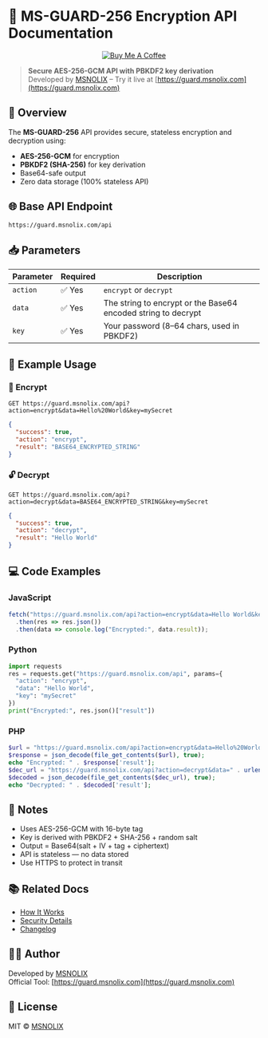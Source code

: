 # 🔐 MS-GUARD-256 Encryption API Documentation

<p align="center">
  <a href="https://www.buymeacoffee.com/msnolix" target="_blank">
    <img src="https://img.shields.io/badge/☕-Buy%20me%20a%20coffee-orange?style=for-the-badge" alt="Buy Me A Coffee">
  </a>
</p>

> **Secure AES-256-GCM API with PBKDF2 key derivation**  
> Developed by [MSNOLIX](https://msnolix.com) – Try it live at [https://guard.msnolix.com](https://guard.msnolix.com)

## 🔎 Overview

The **MS-GUARD-256** API provides secure, stateless encryption and decryption using:

- **AES-256-GCM** for encryption
- **PBKDF2 (SHA-256)** for key derivation
- Base64-safe output
- Zero data storage (100% stateless API)

## 🌐 Base API Endpoint

```
https://guard.msnolix.com/api
```

## 📥 Parameters

| Parameter | Required | Description |
|----------|----------|-------------|
| `action` | ✅ Yes | `encrypt` or `decrypt` |
| `data`   | ✅ Yes | The string to encrypt or the Base64 encoded string to decrypt |
| `key`    | ✅ Yes | Your password (8–64 chars, used in PBKDF2) |

## 🧪 Example Usage

### 🔐 Encrypt
```
GET https://guard.msnolix.com/api?action=encrypt&data=Hello%20World&key=mySecret
```
```json
{
  "success": true,
  "action": "encrypt",
  "result": "BASE64_ENCRYPTED_STRING"
}
```

### 🔓 Decrypt
```
GET https://guard.msnolix.com/api?action=decrypt&data=BASE64_ENCRYPTED_STRING&key=mySecret
```
```json
{
  "success": true,
  "action": "decrypt",
  "result": "Hello World"
}
```

## 💻 Code Examples

### JavaScript
```js
fetch("https://guard.msnolix.com/api?action=encrypt&data=Hello World&key=mySecret")
  .then(res => res.json())
  .then(data => console.log("Encrypted:", data.result));
```

### Python
```python
import requests
res = requests.get("https://guard.msnolix.com/api", params={
  "action": "encrypt",
  "data": "Hello World",
  "key": "mySecret"
})
print("Encrypted:", res.json()["result"])
```

### PHP
```php
$url = "https://guard.msnolix.com/api?action=encrypt&data=Hello%20World&key=mySecret";
$response = json_decode(file_get_contents($url), true);
echo "Encrypted: " . $response['result'];
$dec_url = "https://guard.msnolix.com/api?action=decrypt&data=" . urlencode($response['result']) . "&key=mySecret";
$decoded = json_decode(file_get_contents($dec_url), true);
echo "Decrypted: " . $decoded['result'];
```

## 📌 Notes

- Uses AES-256-GCM with 16-byte tag
- Key is derived with PBKDF2 + SHA-256 + random salt
- Output = Base64(salt + IV + tag + ciphertext)
- API is stateless — no data stored
- Use HTTPS to protect in transit

## 📚 Related Docs

- [How It Works](docs/how-it-works.md)
- [Security Details](docs/security.md)
- [Changelog](docs/changelog.md)

## 👨‍💻 Author

Developed by [MSNOLIX](https://msnolix.com)  
Official Tool: [https://guard.msnolix.com](https://guard.msnolix.com)

## 📜 License

MIT © [MSNOLIX](https://msnolix.com)
